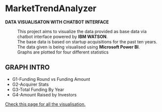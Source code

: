 # MarketTrendAnalyzer 

  <b>DATA VISUALISATON WITH CHATBOT INTERFACE</b>
  <dd>This project aims to visualize the data provided as base data via chatbot interface powered by <b>IBM WATSON</b>.</dd>
  <dd>The base data is based on startup acquisitions for the past ten years.</dd>
  <dd>The data given is being visualised using <b>Microsoft Power BI</b>.</dd>
  <dd>Graphs are plotted for four different statistics</dd>
  
  <h2> <b> GRAPH INTRO</b></h2>
  <ul>
  <li>G1-Funding Round vs Funding Amount</li>
  <li>G2-Acquirer Stats</li>
  <li>G3-Total Funding By Year</li>
  <li>G4-Amount Raised by Investors</li>
  </ul>
  
  [Check this page for all the visualisation.](https://devipriyasarkar.github.io/MarketTrendAnalyzer/)
  

  
  
